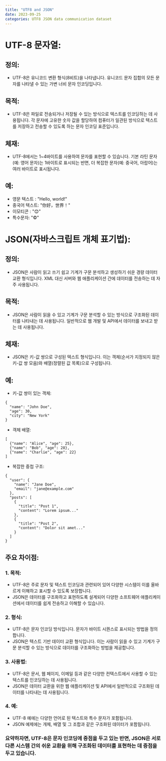 ```yaml
---
title: "UTF8 and JSON"
date: 2023-09-25
categories: UTF8 JSON data communication dataset
---
```


# UTF-8 문자열:

## 정의:
- UTF-8은 유니코드 변환 형식(8비트)을 나타냅니다. 유니코드 문자 집합의 모든 문자를 나타낼 수 있는 가변 너비 문자 인코딩입니다.


## 목적:
- UTF-8은 파일로 전송되거나 저장될 수 있는 방식으로 텍스트를 인코딩하는 데 사용됩니다. 각 문자에 고유한 숫자 값을 할당하여 컴퓨터가 일관된 방식으로 텍스트를 저장하고 전송할 수 있도록 하는 문자 인코딩 표준입니다.


## 체재:
- UTF-8에서는 1~4바이트를 사용하여 문자를 표현할 수 있습니다. 기본 라틴 문자(예: 영어 문자)는 1바이트로 표시되는 반면, 더 복잡한 문자(예: 중국어, 아랍어)는 여러 바이트로 표시됩니다.


## 예:


- 영문 텍스트 : "Hello, world!"
- 중국어 텍스트: "你好，世界！"
- 이모티콘 : "😊"
- 특수문자: "©"

# JSON(자바스크립트 개체 표기법):

## 정의:
- JSON은 사람이 읽고 쓰기 쉽고 기계가 구문 분석하고 생성하기 쉬운 경량 데이터 교환 형식입니다. XML 대신 서버와 웹 애플리케이션 간에 데이터를 전송하는 데 자주 사용됩니다.


## 목적:
- JSON은 사람이 읽을 수 있고 기계가 구문 분석할 수 있는 방식으로 구조화된 데이터를 나타내는 데 사용됩니다. 일반적으로 웹 개발 및 API에서 데이터를 보내고 받는 데 사용됩니다.


## 체재:
- JSON은 키-값 쌍으로 구성된 텍스트 형식입니다. 이는 객체(순서가 지정되지 않은 키-값 쌍 모음)와 배열(정렬된 값 목록)으로 구성됩니다.


## 예:


- 키-값 쌍이 있는 객체:
```
{
  "name": "John Doe",
  "age": 30,
  "city": "New York"
}
```

- 객체 배열:
```
[
  {"name": "Alice", "age": 25},
  {"name": "Bob", "age": 28},
  {"name": "Charlie", "age": 22}
]
```

- 복잡한 중첩 구조:


```
{
  "user": {
    "name": "Jane Doe",
    "email": "jane@example.com"
  },
  "posts": [
    {
      "title": "Post 1",
      "content": "Lorem ipsum..."
    },
    {
      "title": "Post 2",
      "content": "Dolor sit amet..."
    }
  ]
}
```
## 주요 차이점:

### 1. 목적:


- UTF-8은 주로 문자 및 텍스트 인코딩과 관련되어 있어 다양한 시스템이 이를 올바르게 이해하고 표시할 수 있도록 보장합니다.
- JSON은 데이터를 구조화하고 표현하도록 설계되어 다양한 소프트웨어 애플리케이션에서 데이터를 쉽게 전송하고 이해할 수 있습니다.

### 2. 형식:


- UTF-8은 문자 인코딩 방식입니다. 문자가 바이트 시퀀스로 표시되는 방법을 정의합니다.
- JSON은 텍스트 기반 데이터 교환 형식입니다. 이는 사람이 읽을 수 있고 기계가 구문 분석할 수 있는 방식으로 데이터를 구조화하는 방법을 제공합니다.

### 3. 사용법:


- UTF-8은 문서, 웹 페이지, 이메일 등과 같은 다양한 컨텍스트에서 사용할 수 있는 텍스트를 인코딩하는 데 사용됩니다.
- JSON은 데이터 교환을 위한 웹 애플리케이션 및 API에서 일반적으로 구조화된 데이터를 나타내는 데 사용됩니다.

### 4. 예:


- UTF-8 예에는 다양한 언어로 된 텍스트와 특수 문자가 포함됩니다.
- JSON 예제에는 개체, 배열 및 그 조합과 같은 구조화된 데이터가 포함됩니다.


### 요약하자면, UTF-8은 문자 인코딩에 중점을 두고 있는 반면, JSON은 서로 다른 시스템 간의 쉬운 교환을 위해 구조화된 데이터를 표현하는 데 중점을 두고 있습니다.